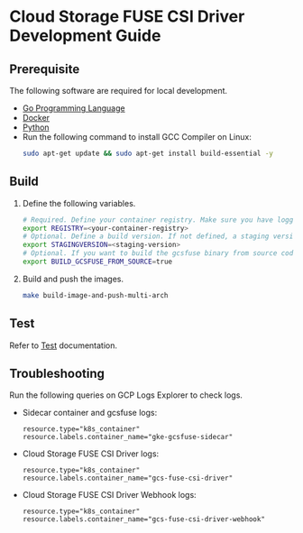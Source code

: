 # Cloud Storage FUSE CSI Driver Development Guide

## Prerequisite
The following software are required for local development.
- [Go Programming Language](https://go.dev/doc/install)
- [Docker](https://docs.docker.com/get-docker/)
- [Python](https://docs.python-guide.org/starting/installation/)
- Run the following command to install GCC Compiler on Linux:
    ```bash
    sudo apt-get update && sudo apt-get install build-essential -y
    ```

## Build
1. Define the following variables.
   ```bash
   # Required. Define your container registry. Make sure you have logged in your registry so that you have image pull/push permissions.
   export REGISTRY=<your-container-registry>
   # Optional. Define a build version. If not defined, a staging version will be generated based on the commit hash.
   export STAGINGVERSION=<staging-version>
   # Optional. If you want to build the gcsfuse binary from source code. Otherwise, a pre-built gcsfuse binary will be downloaded automatically.
   export BUILD_GCSFUSE_FROM_SOURCE=true
   ```
2. Build and push the images.
   ``` bash
   make build-image-and-push-multi-arch
   ```

## Test
Refer to [Test](../test/README.md) documentation.

## Troubleshooting
Run the following queries on GCP Logs Explorer to check logs.
- Sidecar container and gcsfuse logs:
    ```
    resource.type="k8s_container"
    resource.labels.container_name="gke-gcsfuse-sidecar"
    ```
- Cloud Storage FUSE CSI Driver logs:
    ```
    resource.type="k8s_container"
    resource.labels.container_name="gcs-fuse-csi-driver"
    ```
- Cloud Storage FUSE CSI Driver Webhook logs:
    ```
    resource.type="k8s_container"
    resource.labels.container_name="gcs-fuse-csi-driver-webhook"
    ```